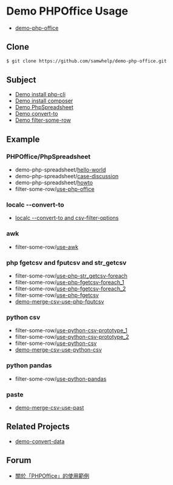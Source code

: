 
# Demo PHPOffice Usage

* [demo-php-office](https://github.com/samwhelp/demo-php-office)


## Clone

``` sh
$ git clone https://github.com/samwhelp/demo-php-office.git
```


## Subject

* [Demo install php-cli](demo-install-php-cli)
* [Demo install composer](demo-install-composer)
* [Demo PhpSpreadsheet](demo-php-spreadsheet)
* [Demo convert-to](demo-convert-to)
* [Demo filter-some-row](demo-case/filter-some-row)


## Example


### PHPOffice/PhpSpreadsheet

* demo-php-spreadsheet/[hello-world](demo-php-spreadsheet/hello-world)
* demo-php-spreadsheet/[case-discussion](demo-php-spreadsheet/case-discussion)
* demo-php-spreadsheet/[howto](demo-php-spreadsheet/howto)
* filter-some-row/[use-php-office](demo-case/filter-some-row/use-php-office)


### localc --convert-to

* [localc --convert-to and csv-filter-options](demo-convert-to/demo-ods-to-csv-filter-options)


### awk

* filter-some-row/[use-awk](demo-case/filter-some-row/use-awk)


### php fgetcsv and fputcsv and str_getcsv

* filter-some-row/[use-php-str_getcsv-foreach](demo-case/filter-some-row/use-php-str_getcsv-foreach)
* filter-some-row/[use-php-fgetcsv-foreach_1](demo-case/filter-some-row/use-php-fgetcsv-foreach_1)
* filter-some-row/[use-php-fgetcsv-foreach_2](demo-case/filter-some-row/use-php-fgetcsv-foreach_2)
* filter-some-row/[use-php-fgetcsv](demo-case/filter-some-row/use-php-fgetcsv)
* [demo-merge-csv-use-php-fputcsv](demo-convert-to/demo-merge-csv-use-php-fputcsv)


### python csv

* filter-some-row/[use-python-csv-prototype_1](demo-case/filter-some-row/use-python-csv-prototype_1)
* filter-some-row/[use-python-csv-prototype_2](demo-case/filter-some-row/use-python-csv-prototype_2)
* filter-some-row/[use-python-csv](demo-case/filter-some-row/use-python-csv)
* [demo-merge-csv-use-python-csv](demo-convert-to/demo-merge-csv-use-python-csv)


### python pandas

* filter-some-row/[use-python-pandas](demo-case/filter-some-row/use-python-pandas)


### paste

* [demo-merge-csv-use-past](demo-convert-to/demo-merge-csv-use-paste)


## Related Projects

* [demo-convert-data](https://github.com/samwhelp/demo-convert-data)


## Forum

* [關於「PHPOffice」的使用範例](https://www.ubuntu-tw.org/modules/newbb/viewtopic.php?post_id=361316#forumpost361316)

